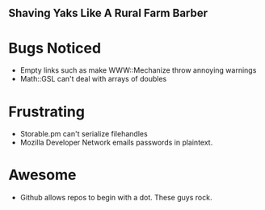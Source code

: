 ## Shaving Yaks Like A Rural Farm Barber

# Bugs Noticed

 * Empty links such as <a href="foo"></a> make WWW::Mechanize throw annoying warnings
 * Math::GSL can't deal with arrays of doubles

# Frustrating

 * Storable.pm can't serialize filehandles
 * Mozilla Developer Network emails passwords in plaintext.

# Awesome

 * Github allows repos to begin with a dot. These guys rock.
